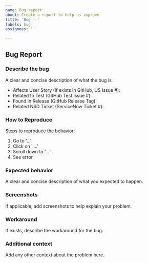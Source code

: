 ```yaml
---
name: Bug report
about: Create a report to help us improve
title: 'Bug - '
labels: bug
assignees: ''

---
```


## Bug Report

### Describe the bug

A clear and concise description of what the bug is.


- Affects User Story (If exists in GitHub, US Issue #): 
- Related to Test (GitHub Test Issue #):
- Found In Release (GitHub Release Tag):
- Related NSD Ticket (ServiceNow Ticket #):



### How to Reproduce

Steps to reproduce the behavior:

1. Go to '...'
2. Click on '....'
3. Scroll down to '....'
4. See error


### Expected behavior

A clear and concise description of what you expected to happen.



### Screenshots

If applicable, add screenshots to help explain your problem.




### Workaround

If exists, describe the workaround for the bug.




### Additional context

Add any other context about the problem here.


